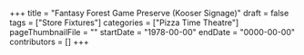 +++
title = "Fantasy Forest Game Preserve (Kooser Signage)"
draft = false
tags = ["Store Fixtures"]
categories = ["Pizza Time Theatre"]
pageThumbnailFile = ""
startDate = "1978-00-00"
endDate = "0000-00-00"
contributors = []
+++
